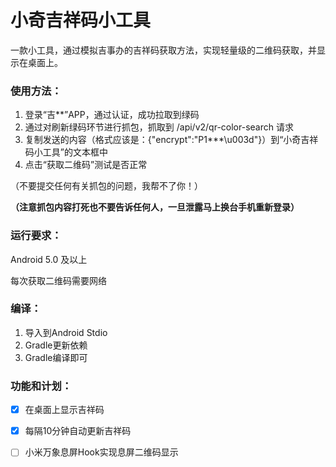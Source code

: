 # 小奇吉祥码小工具

一款小工具，通过模拟吉事办的吉祥码获取方法，实现轻量级的二维码获取，并显示在桌面上。

### 使用方法：

1. 登录“吉**”APP，通过认证，成功拉取到绿码
2. 通过对刷新绿码环节进行抓包，抓取到 /api/v2/qr-color-search 请求
3. 复制发送的内容（格式应该是：{"encrypt":"P1***\u003d"}）到“小奇吉祥码小工具”的文本框中
4. 点击“获取二维码”测试是否正常

（不要提交任何有关抓包的问题，我帮不了你！）

**（注意抓包内容打死也不要告诉任何人，一旦泄露马上换台手机重新登录）**



### 运行要求：

Android 5.0 及以上

每次获取二维码需要网络

### 编译：

1. 导入到Android Stdio 
2. Gradle更新依赖
3. Gradle编译即可

### 功能和计划：

- [x] 在桌面上显示吉祥码
- [x] 每隔10分钟自动更新吉祥码

- [ ] 小米万象息屏Hook实现息屏二维码显示